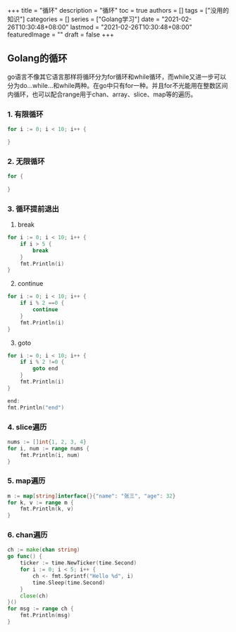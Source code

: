 +++
title = "循环"
description = "循环"
toc = true
authors = []
tags = ["没用的知识"]
categories = []
series = ["Golang学习"]
date =  "2021-02-26T10:30:48+08:00"
lastmod = "2021-02-26T10:30:48+08:00"
featuredImage = ""
draft = false
+++

## Golang的循环

go语言不像其它语言那样将循环分为for循环和while循环，而while又进一步可以分为do...while...和while两种。在go中只有for一种。并且for不光能用在整数区间内循环，也可以配合range用于chan、array、slice、map等的遍历。
### 1. 有限循环

```go
for i := 0; i < 10; i++ {

}
```
### 2. 无限循环

```go
for {
    
}
```

### 3. 循环提前退出

1. break

```go
for i := 0; i < 10; i++ {
    if i > 5 {
        break
    }
    fmt.Println(i)
}
```

2. continue

```go
for i := 0; i < 10; i++ {
    if i % 2 ==0 {
        continue
    }
    fmt.Println(i)
}
```

3. goto
```go
for i := 0; i < 10; i++ {
    if i % 2 !=0 {
        goto end
    }
    fmt.Println(i)
}

end:
fmt.Println("end")
```
### 4. slice遍历

```go
nums := []int{1, 2, 3, 4}
for i, num := range nums {
    fmt.Println(i, num)
} 
```

### 5. map遍历

```go
m := map[string]interface{}{"name": "张三", "age": 32}
for k, v := range m {
    fmt.Println(k, v)
}
```

### 6. chan遍历

```go
ch := make(chan string)
go func() {
    ticker := time.NewTicker(time.Second)
    for i := 0; i < 5; i++ {
        ch <- fmt.Sprintf("Hello %d", i)
        time.Sleep(time.Second)
    } 
    close(ch)
}()
for msg := range ch {
    fmt.Println(msg)
}
```